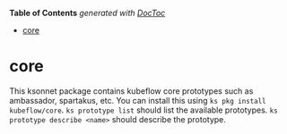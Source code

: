 <!-- START doctoc generated TOC please keep comment here to allow auto update -->
<!-- DON'T EDIT THIS SECTION, INSTEAD RE-RUN doctoc TO UPDATE -->
**Table of Contents**  *generated with [DocToc](https://github.com/thlorenz/doctoc)*

- [core](#core)

<!-- END doctoc generated TOC please keep comment here to allow auto update -->

# core

This ksonnet package contains kubeflow core prototypes such as ambassador, spartakus, etc. You can install this using `ks pkg install kubeflow/core`. `ks prototype list` should list the available prototypes. `ks prototype describe <name>` should describe the prototype.
